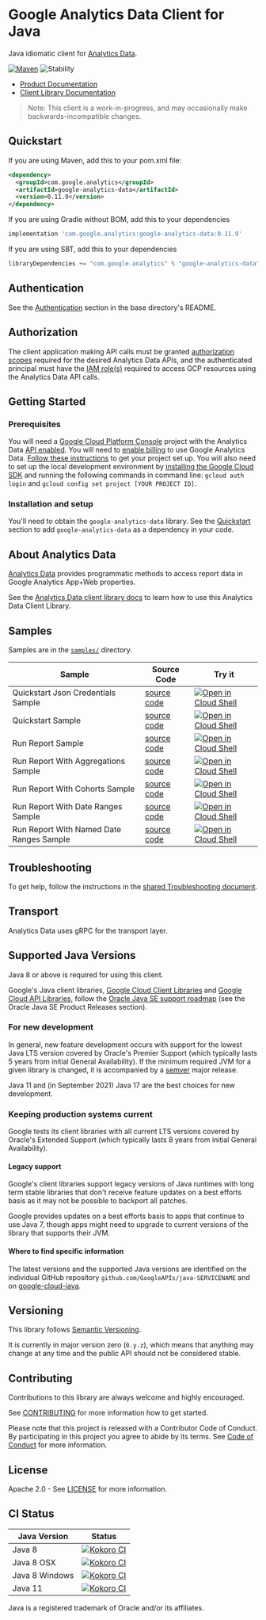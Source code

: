 # Google Analytics Data Client for Java

Java idiomatic client for [Analytics Data][product-docs].

[![Maven][maven-version-image]][maven-version-link]
![Stability][stability-image]

- [Product Documentation][product-docs]
- [Client Library Documentation][javadocs]

> Note: This client is a work-in-progress, and may occasionally
> make backwards-incompatible changes.


## Quickstart


If you are using Maven, add this to your pom.xml file:


```xml
<dependency>
  <groupId>com.google.analytics</groupId>
  <artifactId>google-analytics-data</artifactId>
  <version>0.11.9</version>
</dependency>
```

If you are using Gradle without BOM, add this to your dependencies

```Groovy
implementation 'com.google.analytics:google-analytics-data:0.11.9'
```

If you are using SBT, add this to your dependencies

```Scala
libraryDependencies += "com.google.analytics" % "google-analytics-data" % "0.11.9"
```

## Authentication

See the [Authentication][authentication] section in the base directory's README.

## Authorization

The client application making API calls must be granted [authorization scopes][auth-scopes] required for the desired Analytics Data APIs, and the authenticated principal must have the [IAM role(s)][predefined-iam-roles] required to access GCP resources using the Analytics Data API calls.

## Getting Started

### Prerequisites

You will need a [Google Cloud Platform Console][developer-console] project with the Analytics Data [API enabled][enable-api].
You will need to [enable billing][enable-billing] to use Google Analytics Data.
[Follow these instructions][create-project] to get your project set up. You will also need to set up the local development environment by
[installing the Google Cloud SDK][cloud-sdk] and running the following commands in command line:
`gcloud auth login` and `gcloud config set project [YOUR PROJECT ID]`.

### Installation and setup

You'll need to obtain the `google-analytics-data` library.  See the [Quickstart](#quickstart) section
to add `google-analytics-data` as a dependency in your code.

## About Analytics Data


[Analytics Data][product-docs] provides programmatic methods to access report data in Google Analytics App+Web properties.

See the [Analytics Data client library docs][javadocs] to learn how to
use this Analytics Data Client Library.





## Samples

Samples are in the [`samples/`](https://github.com/googleapis/java-analytics-data/tree/main/samples) directory.

| Sample                      | Source Code                       | Try it |
| --------------------------- | --------------------------------- | ------ |
| Quickstart Json Credentials Sample | [source code](https://github.com/googleapis/java-analytics-data/blob/main/samples/snippets/src/main/java/com/example/analytics/QuickstartJsonCredentialsSample.java) | [![Open in Cloud Shell][shell_img]](https://console.cloud.google.com/cloudshell/open?git_repo=https://github.com/googleapis/java-analytics-data&page=editor&open_in_editor=samples/snippets/src/main/java/com/example/analytics/QuickstartJsonCredentialsSample.java) |
| Quickstart Sample | [source code](https://github.com/googleapis/java-analytics-data/blob/main/samples/snippets/src/main/java/com/example/analytics/QuickstartSample.java) | [![Open in Cloud Shell][shell_img]](https://console.cloud.google.com/cloudshell/open?git_repo=https://github.com/googleapis/java-analytics-data&page=editor&open_in_editor=samples/snippets/src/main/java/com/example/analytics/QuickstartSample.java) |
| Run Report Sample | [source code](https://github.com/googleapis/java-analytics-data/blob/main/samples/snippets/src/main/java/com/example/analytics/RunReportSample.java) | [![Open in Cloud Shell][shell_img]](https://console.cloud.google.com/cloudshell/open?git_repo=https://github.com/googleapis/java-analytics-data&page=editor&open_in_editor=samples/snippets/src/main/java/com/example/analytics/RunReportSample.java) |
| Run Report With Aggregations Sample | [source code](https://github.com/googleapis/java-analytics-data/blob/main/samples/snippets/src/main/java/com/example/analytics/RunReportWithAggregationsSample.java) | [![Open in Cloud Shell][shell_img]](https://console.cloud.google.com/cloudshell/open?git_repo=https://github.com/googleapis/java-analytics-data&page=editor&open_in_editor=samples/snippets/src/main/java/com/example/analytics/RunReportWithAggregationsSample.java) |
| Run Report With Cohorts Sample | [source code](https://github.com/googleapis/java-analytics-data/blob/main/samples/snippets/src/main/java/com/example/analytics/RunReportWithCohortsSample.java) | [![Open in Cloud Shell][shell_img]](https://console.cloud.google.com/cloudshell/open?git_repo=https://github.com/googleapis/java-analytics-data&page=editor&open_in_editor=samples/snippets/src/main/java/com/example/analytics/RunReportWithCohortsSample.java) |
| Run Report With Date Ranges Sample | [source code](https://github.com/googleapis/java-analytics-data/blob/main/samples/snippets/src/main/java/com/example/analytics/RunReportWithDateRangesSample.java) | [![Open in Cloud Shell][shell_img]](https://console.cloud.google.com/cloudshell/open?git_repo=https://github.com/googleapis/java-analytics-data&page=editor&open_in_editor=samples/snippets/src/main/java/com/example/analytics/RunReportWithDateRangesSample.java) |
| Run Report With Named Date Ranges Sample | [source code](https://github.com/googleapis/java-analytics-data/blob/main/samples/snippets/src/main/java/com/example/analytics/RunReportWithNamedDateRangesSample.java) | [![Open in Cloud Shell][shell_img]](https://console.cloud.google.com/cloudshell/open?git_repo=https://github.com/googleapis/java-analytics-data&page=editor&open_in_editor=samples/snippets/src/main/java/com/example/analytics/RunReportWithNamedDateRangesSample.java) |

## Troubleshooting

To get help, follow the instructions in the [shared Troubleshooting document][troubleshooting].

## Transport

Analytics Data uses gRPC for the transport layer.

## Supported Java Versions

Java 8 or above is required for using this client.

Google's Java client libraries,
[Google Cloud Client Libraries][cloudlibs]
and
[Google Cloud API Libraries][apilibs],
follow the
[Oracle Java SE support roadmap][oracle]
(see the Oracle Java SE Product Releases section).

### For new development

In general, new feature development occurs with support for the lowest Java
LTS version covered by  Oracle's Premier Support (which typically lasts 5 years
from initial General Availability). If the minimum required JVM for a given
library is changed, it is accompanied by a [semver][semver] major release.

Java 11 and (in September 2021) Java 17 are the best choices for new
development.

### Keeping production systems current

Google tests its client libraries with all current LTS versions covered by
Oracle's Extended Support (which typically lasts 8 years from initial
General Availability).

#### Legacy support

Google's client libraries support legacy versions of Java runtimes with long
term stable libraries that don't receive feature updates on a best efforts basis
as it may not be possible to backport all patches.

Google provides updates on a best efforts basis to apps that continue to use
Java 7, though apps might need to upgrade to current versions of the library
that supports their JVM.

#### Where to find specific information

The latest versions and the supported Java versions are identified on
the individual GitHub repository `github.com/GoogleAPIs/java-SERVICENAME`
and on [google-cloud-java][g-c-j].

## Versioning


This library follows [Semantic Versioning](http://semver.org/).


It is currently in major version zero (``0.y.z``), which means that anything may change at any time
and the public API should not be considered stable.


## Contributing


Contributions to this library are always welcome and highly encouraged.

See [CONTRIBUTING][contributing] for more information how to get started.

Please note that this project is released with a Contributor Code of Conduct. By participating in
this project you agree to abide by its terms. See [Code of Conduct][code-of-conduct] for more
information.


## License

Apache 2.0 - See [LICENSE][license] for more information.

## CI Status

Java Version | Status
------------ | ------
Java 8 | [![Kokoro CI][kokoro-badge-image-2]][kokoro-badge-link-2]
Java 8 OSX | [![Kokoro CI][kokoro-badge-image-3]][kokoro-badge-link-3]
Java 8 Windows | [![Kokoro CI][kokoro-badge-image-4]][kokoro-badge-link-4]
Java 11 | [![Kokoro CI][kokoro-badge-image-5]][kokoro-badge-link-5]

Java is a registered trademark of Oracle and/or its affiliates.

[product-docs]: https://developers.google.com/analytics/trusted-testing/analytics-data
[javadocs]: https://googleapis.dev/java/google-analytics-data/latest/index.html
[kokoro-badge-image-1]: http://storage.googleapis.com/cloud-devrel-public/java/badges/java-analytics-data/java7.svg
[kokoro-badge-link-1]: http://storage.googleapis.com/cloud-devrel-public/java/badges/java-analytics-data/java7.html
[kokoro-badge-image-2]: http://storage.googleapis.com/cloud-devrel-public/java/badges/java-analytics-data/java8.svg
[kokoro-badge-link-2]: http://storage.googleapis.com/cloud-devrel-public/java/badges/java-analytics-data/java8.html
[kokoro-badge-image-3]: http://storage.googleapis.com/cloud-devrel-public/java/badges/java-analytics-data/java8-osx.svg
[kokoro-badge-link-3]: http://storage.googleapis.com/cloud-devrel-public/java/badges/java-analytics-data/java8-osx.html
[kokoro-badge-image-4]: http://storage.googleapis.com/cloud-devrel-public/java/badges/java-analytics-data/java8-win.svg
[kokoro-badge-link-4]: http://storage.googleapis.com/cloud-devrel-public/java/badges/java-analytics-data/java8-win.html
[kokoro-badge-image-5]: http://storage.googleapis.com/cloud-devrel-public/java/badges/java-analytics-data/java11.svg
[kokoro-badge-link-5]: http://storage.googleapis.com/cloud-devrel-public/java/badges/java-analytics-data/java11.html
[stability-image]: https://img.shields.io/badge/stability-preview-yellow
[maven-version-image]: https://img.shields.io/maven-central/v/com.google.analytics/google-analytics-data.svg
[maven-version-link]: https://search.maven.org/search?q=g:com.google.analytics%20AND%20a:google-analytics-data&core=gav
[authentication]: https://github.com/googleapis/google-cloud-java#authentication
[auth-scopes]: https://developers.google.com/identity/protocols/oauth2/scopes
[predefined-iam-roles]: https://cloud.google.com/iam/docs/understanding-roles#predefined_roles
[iam-policy]: https://cloud.google.com/iam/docs/overview#cloud-iam-policy
[developer-console]: https://console.developers.google.com/
[create-project]: https://cloud.google.com/resource-manager/docs/creating-managing-projects
[cloud-sdk]: https://cloud.google.com/sdk/
[troubleshooting]: https://github.com/googleapis/google-cloud-common/blob/main/troubleshooting/readme.md#troubleshooting
[contributing]: https://github.com/googleapis/java-analytics-data/blob/main/CONTRIBUTING.md
[code-of-conduct]: https://github.com/googleapis/java-analytics-data/blob/main/CODE_OF_CONDUCT.md#contributor-code-of-conduct
[license]: https://github.com/googleapis/java-analytics-data/blob/main/LICENSE
[enable-billing]: https://cloud.google.com/apis/docs/getting-started#enabling_billing
[enable-api]: https://console.cloud.google.com/flows/enableapi?apiid=analytics-data.googleapis.com
[libraries-bom]: https://github.com/GoogleCloudPlatform/cloud-opensource-java/wiki/The-Google-Cloud-Platform-Libraries-BOM
[shell_img]: https://gstatic.com/cloudssh/images/open-btn.png

[semver]: https://semver.org/
[cloudlibs]: https://cloud.google.com/apis/docs/client-libraries-explained
[apilibs]: https://cloud.google.com/apis/docs/client-libraries-explained#google_api_client_libraries
[oracle]: https://www.oracle.com/java/technologies/java-se-support-roadmap.html
[g-c-j]: http://github.com/googleapis/google-cloud-java
